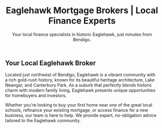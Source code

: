 ﻿---
title: "Eaglehawk Mortgage Brokers | Local Finance Experts"
meta_description: "Expert mortgage brokers in Eaglehawk, Bendigo. We're local specialists for home loans, refinancing, and investment finance in the 3556 area."
city_name: "Eaglehawk"
state: "VIC"
order: 1
is_hub: false
subtitle: "Your local finance specialists in historic Eaglehawk, just minutes from Bendigo."
geo_lat: "-36.717"
geo_long: "144.250"
last_updated: "2025-10-22"

# === NEW OPTIONAL SCHEMA FIELDS ===
has_physical_location: false
show_founder: true
# === END NEW FIELDS ===

key_benefits:
  - icon: "fas fa-home"
    title: "First Home Buyer Help"
    description: "We love helping first-time buyers navigate the market in Eaglehawk."
  - icon: "fas fa-sync-alt"
    title: "Refinancing Reviews"
    description: "Let's review your current loan to see if we can find a better rate."
  - icon: "fas fa-map-marker-alt"
    title: "Local Knowledge"
    description: "We live and work here. We know the 3556 area and its property market."
---

## Your Local Eaglehawk Broker

Located just northwest of Bendigo, Eaglehawk is a vibrant community with a rich gold-rush history, known for its beautiful heritage architecture, Lake Neangar, and Canterbury Park. As a suburb that perfectly blends historic charm with modern family living, Eaglehawk presents unique opportunities for homebuyers and investors.

Whether you're looking to buy your first home near one of the great local schools, refinance your existing mortgage, or access finance for a new business, our team is here to help. We provide expert, no-obligation advice tailored to the Eaglehawk community.
